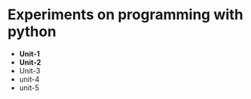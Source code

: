  # Experiments on programming with python
 * **Unit-1**
 * **Unit-2**
 * Unit-3
 * unit-4
 * unit-5
 
 
